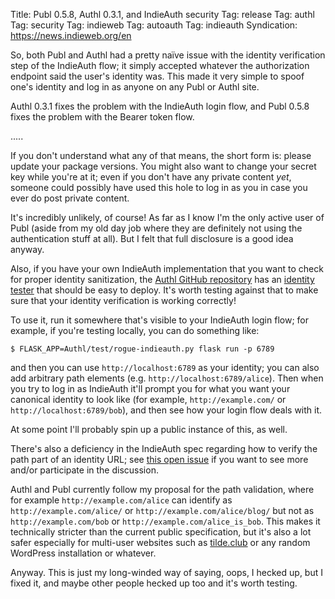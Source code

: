 Title: Publ 0.5.8, Authl 0.3.1, and IndieAuth security
Tag: release
Tag: authl
Tag: security
Tag: indieweb
Tag: autoauth
Tag: indieauth
Syndication: https://news.indieweb.org/en

So, both Publ and Authl had a pretty naïve issue with the identity verification step of the IndieAuth flow; it simply accepted whatever the authorization endpoint said the user's identity was. This made it very simple to spoof one's identity and log in as anyone on any Publ or Authl site.

Authl 0.3.1 fixes the problem with the IndieAuth login flow, and Publ 0.5.8 fixes the problem with the Bearer token flow.

.....

If you don't understand what any of that means, the short form is: please update your package versions. You might also want to change your secret key while you're at it; even if you don't have any private content *yet*, someone could possibly have used this hole to log in as you in case you ever do post private content.

It's incredibly unlikely, of course! As far as I know I'm the only active user of Publ (aside from my old day job where they are definitely not using the authentication stuff at all). But I felt that full disclosure is a good idea anyway.

Also, if you have your own IndieAuth implementation that you want to check for proper identity sanitization, the [Authl GitHub repository](https://github.com/PlaidWeb/Authl) has an [identity tester](https://github.com/PlaidWeb/Authl/blob/master/test/rogue_indieauth.py) that should be easy to deploy. It's worth testing against that to make sure that your identity verification is working correctly!

To use it, run it somewhere that's visible to your IndieAuth login flow; for example, if you're testing locally, you can do something like:

```bash-session
$ FLASK_APP=Authl/test/rogue-indieauth.py flask run -p 6789
```

and then you can use `http://localhost:6789` as your identity; you can also add arbitrary path elements (e.g. `http://localhost:6789/alice`). Then when you try to log in as IndieAuth it'll prompt you for what you want your canonical identity to look like (for example, `http://example.com/` or `http://localhost:6789/bob`), and then see how your login flow deals with it.

At some point I'll probably spin up a public instance of this, as well.

There's also a deficiency in the IndieAuth spec regarding how to verify the path part of an identity URL; see [this open issue](https://github.com/indieweb/indieauth/issues/35) if you want to see more and/or participate in the discussion.

Authl and Publ currently follow my proposal for the path validation, where for example `http://example.com/alice` can identify as `http://example.com/alice/` or `http://example.com/alice/blog/` but not as `http://example.com/bob` or `http://example.com/alice_is_bob`. This makes it technically stricter than the current public specification, but it's also a lot safer especially for multi-user websites such as [tilde.club](https://tilde.club) or any random WordPress installation or whatever.

Anyway. This is just my long-winded way of saying, oops, I hecked up, but I fixed it, and maybe other people hecked up too and it's worth testing.

